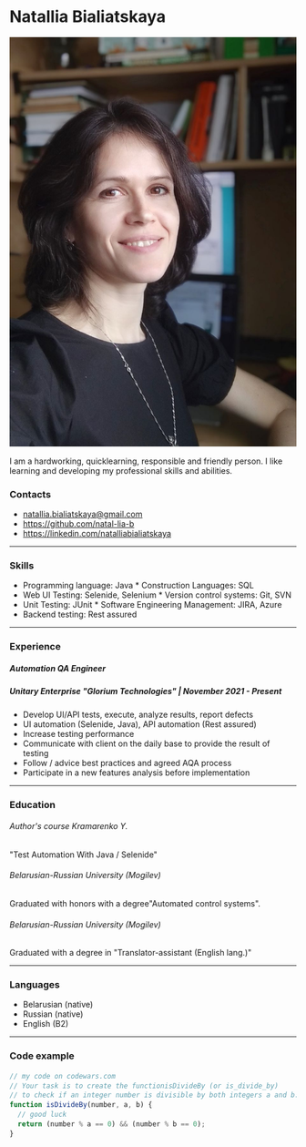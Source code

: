 # Natallia Bialiatskaya
![my_photo](/img/Natallia.jpg)

I am a hardworking, quicklearning, responsible and friendly person. I like learning and developing my professional skills and abilities. 

### Contacts
- <natallia.bialiatskaya@gmail.com>
- <https://github.com/natal-lia-b>
- <https://linkedin.com/natalliabialiatskaya>

***

### Skills
* Programming language: Java              * Construction Languages: SQL
* Web UI Testing: Selenide, Selenium      * Version control systems: Git, SVN
* Unit Testing: JUnit                     * Software Engineering Management: JIRA, Azure
* Backend testing: Rest assured

***

### Experience
##### Automation QA Engineer
##### Unitary Enterprise "Glorium Technologies" |  November 2021 - Present
- Develop UI/API tests, execute, analyze results, report defects
- UI automation (Selenide, Java), API automation (Rest assured)
- Increase testing performance
- Communicate with client on the daily base to provide the result of testing
- Follow / advice best practices and agreed AQA process
- Participate in a new features analysis before implementation

***

### Education
###### Author's course Kramarenko Y.
"Test Automation With Java / Selenide"
###### Belarusian-Russian University (Mogilev)
Graduated with honors with a degree"Automated control systems".
###### Belarusian-Russian University (Mogilev)
Graduated with a degree in "Translator-assistant (English lang.)"

***

### Languages
* Belarusian (native)
* Russian (native)
* English (B2)

***

### Code example
```javascript
// my code on codewars.com
// Your task is to create the functionisDivideBy (or is_divide_by) 
// to check if an integer number is divisible by both integers a and b.
function isDivideBy(number, a, b) {
  // good luck
  return (number % a == 0) && (number % b == 0);
}
```